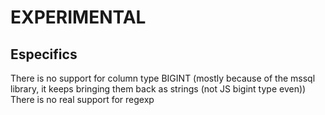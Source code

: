 <!--
 Copyright Contributors to the Malloy project
 SPDX-License-Identifier: MIT
-->

# EXPERIMENTAL

## Especifics
There is no support for column type BIGINT (mostly because of the mssql library, it keeps bringing them back as strings (not JS bigint type even))
There is no real support for regexp
